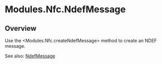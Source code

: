# Modules.Nfc.NdefMessage

<TypeHeader/>

## Overview

Use the <Modules.Nfc.createNdefMessage> method to create an NDEF message.

See also:
[NdefMessage](http://developer.android.com/reference/android/nfc/NdefMessage.html)

<ApiDocs/>

